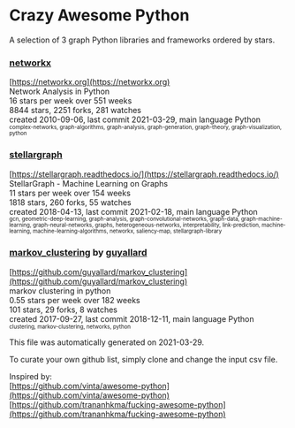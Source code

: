 # Crazy Awesome Python
A selection of 3 graph Python libraries and frameworks ordered by stars.  


### [networkx](https://github.com/networkx/networkx)  
[https://networkx.org](https://networkx.org)  
Network Analysis in Python  
16 stars per week over 551 weeks  
8844 stars, 2251 forks, 281 watches  
created 2010-09-06, last commit 2021-03-29, main language Python  
<sub><sup>complex-networks, graph-algorithms, graph-analysis, graph-generation, graph-theory, graph-visualization, python</sup></sub>


### [stellargraph](https://github.com/stellargraph/stellargraph)  
[https://stellargraph.readthedocs.io/](https://stellargraph.readthedocs.io/)  
StellarGraph - Machine Learning on Graphs  
11 stars per week over 154 weeks  
1818 stars, 260 forks, 55 watches  
created 2018-04-13, last commit 2021-02-18, main language Python  
<sub><sup>gcn, geometric-deep-learning, graph-analysis, graph-convolutional-networks, graph-data, graph-machine-learning, graph-neural-networks, graphs, heterogeneous-networks, interpretability, link-prediction, machine-learning, machine-learning-algorithms, networkx, saliency-map, stellargraph-library</sup></sub>


### [markov_clustering](https://github.com/guyallard/markov_clustering) by [guyallard](https://github.com/guyallard)  
[https://github.com/guyallard/markov_clustering](https://github.com/guyallard/markov_clustering)  
markov clustering in python  
0.55 stars per week over 182 weeks  
101 stars, 29 forks, 8 watches  
created 2017-09-27, last commit 2018-12-11, main language Python  
<sub><sup>clustering, markov-clustering, networks, python</sup></sub>


This file was automatically generated on 2021-03-29.  

To curate your own github list, simply clone and change the input csv file.  

Inspired by:  
[https://github.com/vinta/awesome-python](https://github.com/vinta/awesome-python)  
[https://github.com/trananhkma/fucking-awesome-python](https://github.com/trananhkma/fucking-awesome-python)  